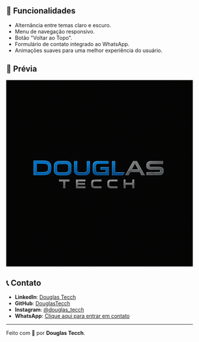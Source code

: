 
## 🌟 Funcionalidades

- Alternância entre temas claro e escuro.
- Menu de navegação responsivo.
- Botão "Voltar ao Topo".
- Formulário de contato integrado ao WhatsApp.
- Animações suaves para uma melhor experiência do usuário.

## 📸 Prévia

![Prévia do Portfólio](img/Logo.png)

## 📞 Contato

- **LinkedIn**: [Douglas Tecch](https://www.linkedin.com/in/douglas-tecch-63375320a/)
- **GitHub**: [DouglasTecch](https://github.com/DouglasTecch)
- **Instagram**: [@douglas_tecch](https://www.instagram.com/douglas_tecch/)
- **WhatsApp**: [Clique aqui para entrar em contato](https://wa.me/5511948102958)

---

Feito com 💖 por **Douglas Tecch**.